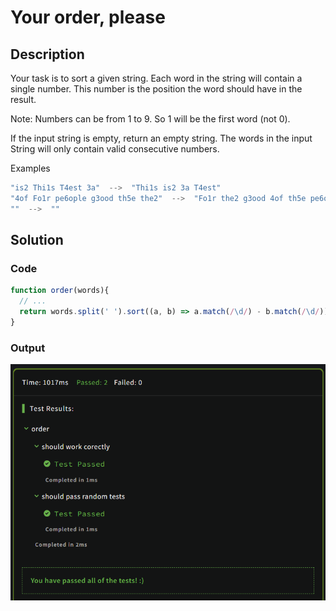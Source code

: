 # Your order, please

## Description

Your task is to sort a given string. Each word in the string will contain a single number. This number is the position the word should have in the result.

Note: Numbers can be from 1 to 9. So 1 will be the first word (not 0).

If the input string is empty, return an empty string. The words in the input String will only contain valid consecutive numbers.

Examples

```Javascript
"is2 Thi1s T4est 3a"  -->  "Thi1s is2 3a T4est"
"4of Fo1r pe6ople g3ood th5e the2"  -->  "Fo1r the2 g3ood 4of th5e pe6ople"
""  -->  ""
```

## Solution

### Code

```JavaScript
function order(words){
  // ...
  return words.split(' ').sort((a, b) => a.match(/\d/) - b.match(/\d/)).join(' ');
}
```

### Output

<img src="./../Images/order.png" alt="drawing"/><br>